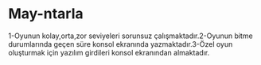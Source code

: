 # May-ntarla
1-Oyunun kolay,orta,zor seviyeleri sorunsuz çalışmaktadır.2-Oyunun bitme durumlarında geçen süre konsol ekranında yazmaktadır.3-Özel oyun oluşturmak için yazılım girdileri konsol ekranından almaktadır.
